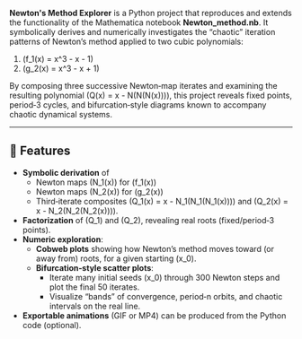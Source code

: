 **Newton's Method Explorer** is a Python project that reproduces and extends the functionality of the Mathematica notebook **Newton_method.nb**. It symbolically derives and numerically investigates the “chaotic” iteration patterns of Newton’s method applied to two cubic polynomials:

1. \(f_1(x) = x^3 - x - 1\)  
2. \(g_2(x) = x^3 - x + 1\)  

By composing three successive Newton‐map iterates and examining the resulting polynomial \(Q(x) = x - N(N(N(x)))\), this project reveals fixed points, period‐3 cycles, and bifurcation‐style diagrams known to accompany chaotic dynamical systems.

---

## 🚀 Features

- **Symbolic derivation** of  
  - Newton maps \(N_1(x)\) for \(f_1(x)\)  
  - Newton maps \(N_2(x)\) for \(g_2(x)\)  
  - Third‐iterate composites \(Q_1(x) = x - N_1(N_1(N_1(x)))\) and \(Q_2(x) = x - N_2(N_2(N_2(x)))\).  
- **Factorization** of \(Q_1\) and \(Q_2\), revealing real roots (fixed/period‐3 points).  
- **Numeric exploration**:  
  - **Cobweb plots** showing how Newton’s method moves toward (or away from) roots, for a given starting \(x_0\).  
  - **Bifurcation‐style scatter plots**:
    - Iterate many initial seeds \(x_0\) through 300 Newton steps and plot the final 50 iterates.
    - Visualize “bands” of convergence, period‐n orbits, and chaotic intervals on the real line.  
- **Exportable animations** (GIF or MP4) can be produced from the Python code (optional).
